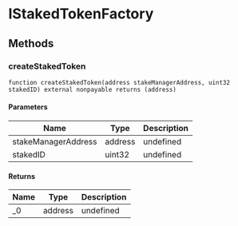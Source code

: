 # IStakedTokenFactory









## Methods

### createStakedToken

```solidity
function createStakedToken(address stakeManagerAddress, uint32 stakedID) external nonpayable returns (address)
```





#### Parameters

| Name | Type | Description |
|---|---|---|
| stakeManagerAddress | address | undefined
| stakedID | uint32 | undefined

#### Returns

| Name | Type | Description |
|---|---|---|
| _0 | address | undefined




